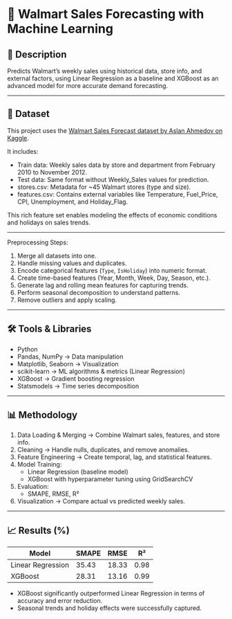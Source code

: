 # 🛒 Walmart Sales Forecasting with Machine Learning

## 📌 Description
Predicts Walmart’s weekly sales using historical data, store info, and external factors, using Linear Regression as a baseline and XGBoost as an advanced model for more accurate demand forecasting.

---

## 📂 Dataset
This project uses the [Walmart Sales Forecast dataset by Aslan Ahmedov on Kaggle](https://www.kaggle.com/datasets/aslanahmedov/walmart-sales-forecast).  

It includes:
- Train data: Weekly sales data by store and department from February 2010 to November 2012.
- Test data: Same format without Weekly_Sales values for prediction.
- stores.csv: Metadata for ~45 Walmart stores (type and size).
- features.csv: Contains external variables like Temperature, Fuel_Price, CPI, Unemployment, and Holiday_Flag.

This rich feature set enables modeling the effects of economic conditions and holidays on sales trends.

---

Preprocessing Steps:
1. Merge all datasets into one.
2. Handle missing values and duplicates.
3. Encode categorical features (`Type`, `IsHoliday`) into numeric format.
4. Create time-based features (Year, Month, Week, Day, Season, etc.).
5. Generate lag and rolling mean features for capturing trends.
6. Perform seasonal decomposition to understand patterns.
7. Remove outliers and apply scaling.

---

## 🛠️ Tools & Libraries
- Python
- Pandas, NumPy → Data manipulation
- Matplotlib, Seaborn → Visualization
- scikit-learn → ML algorithms & metrics (Linear Regression)
- XGBoost → Gradient boosting regression
- Statsmodels → Time series decomposition

---

## 📊 Methodology
1. Data Loading & Merging → Combine Walmart sales, features, and store info.
2. Cleaning → Handle nulls, duplicates, and remove anomalies.
3. Feature Engineering → Create temporal, lag, and statistical features.
4. Model Training:
   - Linear Regression (baseline model)
   - XGBoost with hyperparameter tuning using GridSearchCV
5. Evaluation:
   - SMAPE, RMSE, R²
6. Visualization → Compare actual vs predicted weekly sales.

---

## 📈 Results (%)
| Model              | SMAPE | RMSE   | R²    |
|--------------------|-----------|--------|-------|
| Linear Regression  | 35.43     | 18.33  | 0.98  |
| XGBoost            | 28.31     | 13.16  | 0.99  |

- XGBoost significantly outperformed Linear Regression in terms of accuracy and error reduction.
- Seasonal trends and holiday effects were successfully captured.
